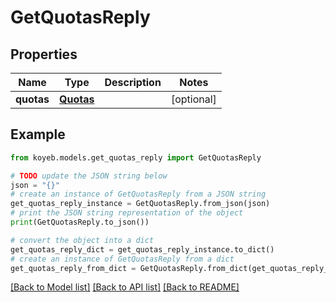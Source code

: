 # GetQuotasReply


## Properties

Name | Type | Description | Notes
------------ | ------------- | ------------- | -------------
**quotas** | [**Quotas**](Quotas.md) |  | [optional] 

## Example

```python
from koyeb.models.get_quotas_reply import GetQuotasReply

# TODO update the JSON string below
json = "{}"
# create an instance of GetQuotasReply from a JSON string
get_quotas_reply_instance = GetQuotasReply.from_json(json)
# print the JSON string representation of the object
print(GetQuotasReply.to_json())

# convert the object into a dict
get_quotas_reply_dict = get_quotas_reply_instance.to_dict()
# create an instance of GetQuotasReply from a dict
get_quotas_reply_from_dict = GetQuotasReply.from_dict(get_quotas_reply_dict)
```
[[Back to Model list]](../README.md#documentation-for-models) [[Back to API list]](../README.md#documentation-for-api-endpoints) [[Back to README]](../README.md)


